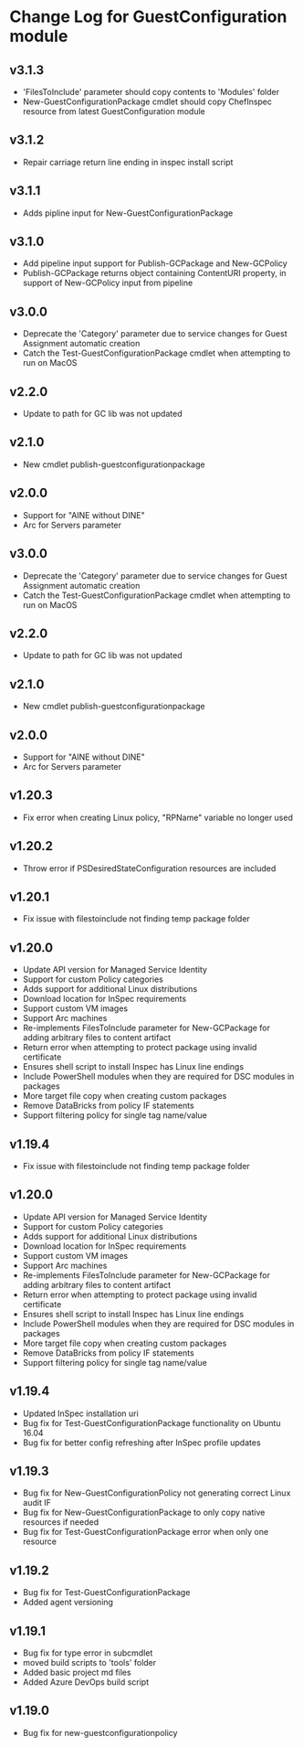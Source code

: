 # Change Log for GuestConfiguration module
## v3.1.3

- 'FilesToInclude' parameter should copy contents to 'Modules' folder
- New-GuestConfigurationPackage cmdlet should copy ChefInspec resource from latest GuestConfiguration module
  
## v3.1.2

- Repair carriage return line ending in inspec install script

## v3.1.1

- Adds pipline input for New-GuestConfigurationPackage
## v3.1.0

- Add pipeline input support for Publish-GCPackage and New-GCPolicy
- Publish-GCPackage returns object containing ContentURI property, in support of New-GCPolicy input from pipeline

## v3.0.0

- Deprecate the 'Category' parameter due to service changes for Guest Assignment automatic creation
- Catch the Test-GuestConfigurationPackage cmdlet when attempting to run on MacOS

## v2.2.0

- Update to path for GC lib was not updated

## v2.1.0

- New cmdlet publish-guestconfigurationpackage

## v2.0.0

- Support for "AINE without DINE"
- Arc for Servers parameter

## v3.0.0

- Deprecate the 'Category' parameter due to service changes for Guest Assignment automatic creation
- Catch the Test-GuestConfigurationPackage cmdlet when attempting to run on MacOS

## v2.2.0

- Update to path for GC lib was not updated

## v2.1.0

- New cmdlet publish-guestconfigurationpackage

## v2.0.0

- Support for "AINE without DINE"
- Arc for Servers parameter

## v1.20.3

- Fix error when creating Linux policy, "RPName" variable no longer used

## v1.20.2

- Throw error if PSDesiredStateConfiguration resources are included

## v1.20.1

- Fix issue with filestoinclude not finding temp package folder

## v1.20.0

- Update API version for Managed Service Identity
- Support for custom Policy categories
- Adds support for additional Linux distributions
- Download location for InSpec requirements
- Support custom VM images
- Support Arc machines
- Re-implements FilesToInclude parameter for New-GCPackage for adding arbitrary files to content artifact
- Return error when attempting to protect package using invalid certificate
- Ensures shell script to install Inspec has Linux line endings
- Include PowerShell modules when they are required for DSC modules in packages
- More target file copy when creating custom packages
- Remove DataBricks from policy IF statements
- Support filtering policy for single tag name/value

## v1.19.4

- Fix issue with filestoinclude not finding temp package folder

## v1.20.0

- Update API version for Managed Service Identity
- Support for custom Policy categories
- Adds support for additional Linux distributions
- Download location for InSpec requirements
- Support custom VM images
- Support Arc machines
- Re-implements FilesToInclude parameter for New-GCPackage for adding arbitrary files to content artifact
- Return error when attempting to protect package using invalid certificate
- Ensures shell script to install Inspec has Linux line endings
- Include PowerShell modules when they are required for DSC modules in packages
- More target file copy when creating custom packages
- Remove DataBricks from policy IF statements
- Support filtering policy for single tag name/value

## v1.19.4

- Updated InSpec installation uri
- Bug fix for Test-GuestConfigurationPackage functionality on Ubuntu 16.04
- Bug fix for better config refreshing after InSpec profile updates

## v1.19.3

- Bug fix for New-GuestConfigurationPolicy not generating correct Linux audit IF
- Bug fix for New-GuestConfigurationPackage to only copy native resources if needed
- Bug fix for Test-GuestConfigurationPackage error when only one resource

## v1.19.2

- Bug fix for Test-GuestConfigurationPackage
- Added agent versioning

## v1.19.1

- Bug fix for type error in subcmdlet
- moved build scripts to 'tools' folder
- Added basic project md files
- Added Azure DevOps build script

## v1.19.0

- Bug fix for new-guestconfigurationpolicy
